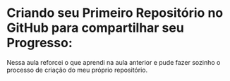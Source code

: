 # Criando seu Primeiro Repositório no GitHub para compartilhar seu Progresso:

Nessa aula reforcei o que aprendi na aula anterior e pude fazer sozinho o processo de criação do meu próprio repositório.